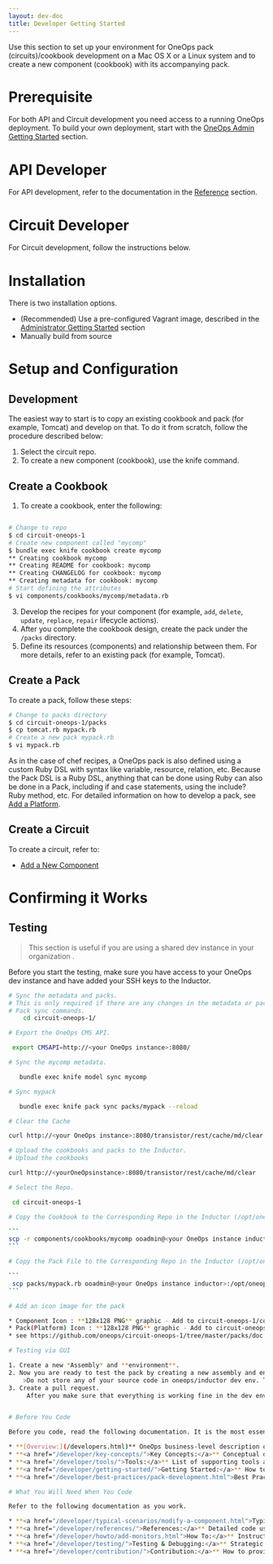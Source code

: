 ```yaml
---
layout: dev-doc
title: Developer Getting Started
---
```


Use this section to set up your environment for OneOps pack (circuits)/cookbook development on a Mac OS X or a
Linux system and to create a new component (cookbook) with its accompanying pack.

# Prerequisite

For both API and Circuit development you need access to a running OneOps deployment. To build your own deployment,
start with the <a href="/admin/getting-started/">OneOps Admin Getting Started</a> section.

# API Developer

For API development, refer to the documentation in the <a href="/developer/references/">Reference</a> section.

# Circuit Developer

For Circuit development, follow the instructions below.

# Installation

There is two installation options.  

* (Recommended) Use a pre-configured Vagrant image, described in the
  [Administrator Getting Started](/admin/getting-started/) section
* Manually build from source

# Setup and Configuration

## Development

The easiest way to start is to copy an existing cookbook and pack (for example, Tomcat) and develop on that. To do
it from scratch, follow the procedure described below:

1. Select the circuit repo.
2. To create a new component (cookbook), use the knife command.

## Create a Cookbook

1. To create a cookbook, enter the following:

~~~bash

# Change to repo
$ cd circuit-oneops-1
# Create new component called "mycomp"
$ bundle exec knife cookbook create mycomp
** Creating cookbook mycomp
** Creating README for cookbook: mycomp
** Creating CHANGELOG for cookbook: mycomp
** Creating metadata for cookbook: mycomp
# Start defining the attributes
$ vi components/cookbooks/mycomp/metadata.rb
~~~

3. Develop the recipes for your component (for example, `add`, `delete`, `update`, `replace`, `repair` lifecycle actions).
4. After you complete the cookbook design, create the pack under the `/packs` directory.
5. Define its resources (components) and relationship between them. For more details, refer to an existing pack
   (for example, Tomcat).

## Create a Pack

To create a pack, follow these steps:

~~~bash
# Change to packs directory
$ cd circuit-oneops-1/packs
$ cp tomcat.rb mypack.rb
# Create a new pack mypack.rb
$ vi mypack.rb
~~~

As in the case of chef recipes, a OneOps pack is also defined using a custom Ruby DSL with syntax like variable, 
resource, relation, etc. Because the Pack DSL is a Ruby DSL, anything that can be done using Ruby can also be done 
in a Pack, including if and case statements, using the include? Ruby method, etc. 
For detailed information on how to develop a pack, see [Add a Platform](/developer/howto/add-a-platform.html).

## Create a Circuit

To create a circuit, refer to:

* [Add a New Component](/developer/howto/add-new-component.html)

# Confirming it Works

## Testing

> This section is useful if you are using a shared dev instance in your organization .

Before you start the testing, make sure you have access to your OneOps dev instance and have added your SSH keys
to the Inductor.

~~~bash
# Sync the metadata and packs.
# This is only required if there are any changes in the metadata or pack:
# Pack sync commands.
    cd circuit-oneops-1/

# Export the OneOps CMS API.

 export CMSAPI=http://<your OneOps instance>:8080/

# Sync the mycomp metadata.

   bundle exec knife model sync mycomp

# Sync mypack

   bundle exec knife pack sync packs/mypack --reload

# Clear the Cache

curl http://<your OneOps instance>:8080/transistor/rest/cache/md/clear      

# Upload the cookbooks and packs to the Inductor.
# Upload the cookbooks

curl http://<yourOneOpsinstance>:8080/transistor/rest/cache/md/clear

# Select the Repo.

 cd circuit-oneops-1

# Copy the Cookbook to the Corresponding Repo in the Inductor (/opt/oneops)

```
scp -r components/cookbooks/mycomp ooadmin@<your OneOps instance inductor>:/opt/oneops/circuit-oneops-1/current/components/cookbooks/
```

# Copy the Pack File to the Corresponding Repo in the Inductor (/opt/oneops)

```
 scp packs/mypack.rb ooadmin@<your OneOps instance inductor>:/opt/oneops/circuit-oneops-1/current/packs/
```

# Add an icon image for the pack

* Component Icon : **128x128 PNG** graphic - Add to circuit-oneops-1/components/cookbooks/<mycomp>/doc (ex. apache_cassandra)
* Pack(Platform) Icon : **128x128 PNG** graphic - Add to circuit-oneops-1/packs/doc/
* see https://github.com/oneops/circuit-oneops-1/tree/master/packs/doc

# Testing via GUI

1. Create a new *Assembly* and **environment**.
2. Now you are ready to test the pack by creating a new assembly and env in `https://<your OneOps instance inductor>/`.
    >Do not store any of your source code in oneops/inductor dev env. This env is upgraded every Wednesday as part of the regular OneOps release cycle.
3. Create a pull request.
     After you make sure that everything is working fine in the dev env, commit the code and create a pull request from your forked repo.


# Before You Code

Before you code, read the following documentation. It is the most essential information you need before you start.

* **[Overview:](/developers.html)** OneOps business-level description of its main benefits versus alternative solutions
* **<a href="/developer/key-concepts/">Key Concepts:</a>** Conceptual description and diagrams of how OneOps works
* **<a href="/developer/tools/">Tools:</a>** List of supporting tools and services that can be used with OneOps
* **<a href="/developer/getting-started/">Getting Started:</a>** How to start using OneOps (this section)
* **<a href="/developer/best-practices/pack-development.html">Best Practices:</a>** How you should develop for OneOps for best results

# What You Will Need When You Code

Refer to the following documentation as you work.

* **<a href="/developer/typical-scenarios/modify-a-component.html">Typical Usage Scenarios:</a>** How components work together to enable commonly implemented scenarios
* **<a href="/developer/references/">References:</a>** Detailed code usage descriptions with code snippets
* **<a href="/developer/howto/add-monitors.html">How To:</a>** Instructional articles that solve a specific problem or achieve a specific solution
* **<a href="/developer/testing/">Testing & Debugging:</a>** Strategic overview description of how to test and debug OneOps
* **<a href="/developer/contribution/">Contribution:</a>** How to provide feedback, report issues, contribute to development, or contact us
